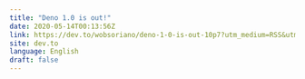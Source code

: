 ```yaml
---
title: "Deno 1.0 is out!"
date: 2020-05-14T00:13:56Z
link: https://dev.to/wobsoriano/deno-1-0-is-out-10p7?utm_medium=RSS&utm_source=news.12bit.vn
site: dev.to
language: English
draft: false
---
```

